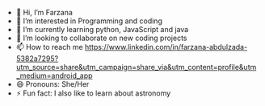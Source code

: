 - 👋 Hi, I’m Farzana
- 👀 I’m interested in Programming and coding 
- 🌱 I’m currently learning python, JavaScript and java
- 💞️ I’m looking to collaborate on new coding projects
- 📫 How to reach me https://www.linkedin.com/in/farzana-abdulzada-5382a7295?utm_source=share&utm_campaign=share_via&utm_content=profile&utm_medium=android_app
- 😄 Pronouns: She/Her
- ⚡ Fun fact: I also like to learn about astronomy 

<!---
farzana123-a/farzana123-a is a ✨ special ✨ repository because its `README.md` (this file) appears on your GitHub profile.
You can click the Preview link to take a look at your changes.
--->
